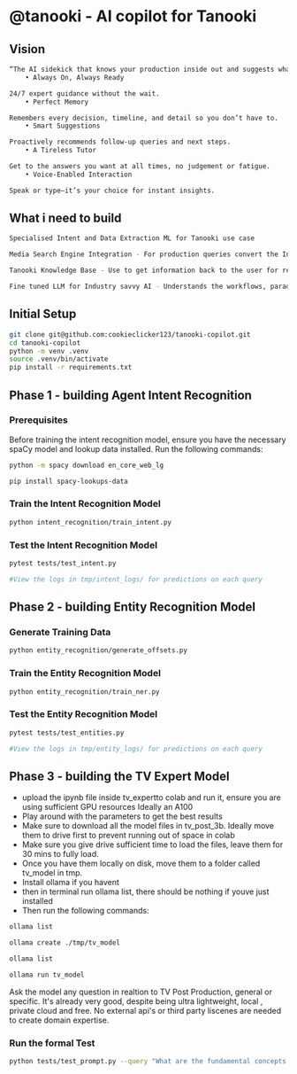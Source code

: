 # @tanooki - AI copilot for Tanooki

## Vision

```bash
“The AI sidekick that knows your production inside out and suggests what you need next.”
    • Always On, Always Ready

24/7 expert guidance without the wait.
    • Perfect Memory

Remembers every decision, timeline, and detail so you don’t have to.
    • Smart Suggestions

Proactively recommends follow-up queries and next steps.
    • A Tireless Tutor

Get to the answers you want at all times, no judgement or fatigue.
    • Voice-Enabled Interaction

Speak or type—it’s your choice for instant insights.
```

## What i need to build

```bash
Specialised Intent and Data Extraction ML for Tanooki use case

Media Search Engine Integration - For production queries convert the Intent and Data requirements into a Search Request and handle the response 

Tanooki Knowledge Base - Use to get information back to the user for requests on how to do stuff in Tanooki 

Fine tuned LLM for Industry savvy AI - Understands the workflows, paradigms and vernacular of the industry
``` 

## Initial Setup

```bash
git clone git@github.com:cookieclicker123/tanooki-copilot.git
cd tanooki-copilot
python -m venv .venv
source .venv/bin/activate
pip install -r requirements.txt
```

## Phase 1 - building Agent Intent Recognition

### Prerequisites

Before training the intent recognition model, ensure you have the necessary spaCy model and lookup data installed. Run the following commands:

```bash
python -m spacy download en_core_web_lg

pip install spacy-lookups-data
```

### Train the Intent Recognition Model

```bash
python intent_recognition/train_intent.py
```

### Test the Intent Recognition Model

```bash
pytest tests/test_intent.py 

#View the logs in tmp/intent_logs/ for predictions on each query
```

## Phase 2 - building Entity Recognition Model

### Generate Training Data

```bash
python entity_recognition/generate_offsets.py
```

### Train the Entity Recognition Model

```bash
python entity_recognition/train_ner.py
```

### Test the Entity Recognition Model

```bash
pytest tests/test_entities.py

#View the logs in tmp/entity_logs/ for predictions on each query
```

## Phase 3 - building the TV Expert Model

 - upload the ipynb file inside tv_expertto colab and run it, ensure you are using sufficient GPU resources
Ideally an A100
 - Play around with the parameters to get the best results
 - Make sure to download all the model files in tv_post_3b. Ideally move them to drive first to prevent running out of space in colab
 - Make sure you give drive sufficient time to load the files, leave them for 30 mins to fully load.
 - Once you have them locally on disk, move them to a folder called tv_model in tmp.
 - Install ollama if you havent
 - then in terminal run ollama list, there should be nothing if youve just installed
 - Then run the following commands:

```bash
ollama list

ollama create ./tmp/tv_model

ollama list

ollama run tv_model 
```

Ask the model any question in realtion to TV Post Production, general or specific.
It's already very good, despite being ultra lightweight, local , private cloud and free.
No external api's or third party liscenes are needed to create domain expertise.

### Run the formal Test

```bash
python tests/test_prompt.py --query "What are the fundamental concepts i should know about timecode and what are practical workflows and software i should know about" --provider ollama --model tv_model:latest
```
